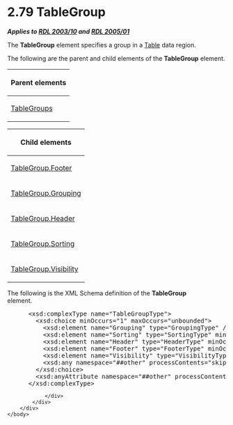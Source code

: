 <html dir="LTR" xmlns:mshelp="http://msdn.microsoft.com/mshelp" xmlns:ddue="http://ddue.schemas.microsoft.com/authoring/2003/5" xmlns:xlink="http://www.w3.org/1999/xlink" xmlns:tool="http://www.microsoft.com/tooltip">
    <head>
        <meta http-equiv="Content-Type" content="text/html; CHARSET=utf-8"></meta>
        <meta name="save" content="history"></meta>
        <title>2.79 TableGroup</title>
        <xml>
            <mshelp:toctitle title="2.79 TableGroup"></mshelp:toctitle>
            <mshelp:rltitle title="[MS-RDL]: TableGroup"></mshelp:rltitle>
            <mshelp:keyword index="A" term="a23c61be-758a-4247-a3ab-fd1159ff0520"></mshelp:keyword>
            <mshelp:attr name="DCSext.ContentType" value="open specification"></mshelp:attr>
            <mshelp:attr name="AssetID" value="a23c61be-758a-4247-a3ab-fd1159ff0520"></mshelp:attr>
            <mshelp:attr name="TopicType" value="kbRef"></mshelp:attr>
            <mshelp:attr name="DCSext.Title" value="[MS-RDL]: TableGroup" />
        </xml>
    </head>
    <body>
        <div id="header">
            <h1 class="heading">2.79 TableGroup</h1>
        </div>
        <div id="mainSection">
            <div id="mainBody">
                <div id="allHistory" class="saveHistory"></div>
                <div id="sectionSection0" class="section" name="collapseableSection">
                    

<p><b><i>Applies to </i></b><a href="a7e2ad00-07c8-4f6d-80ab-3ad55df7b233.html"><b><i>RDL 2003/10</i></b></a><b>
<i>and </i></b><a href="3ebe2912-4958-4832-b391-cad1f5e13338.html"><b><i>RDL 2005/01</i></b></a></p>

<p>The <b>TableGroup</b> element specifies a group in a <a href="660db744-699e-4ca3-a2d6-a5cab4bcf9b0.html">Table</a> data region.</p>

<p>The following are the parent and child elements of the <b>TableGroup</b>
element.</p>

<table>
 <thead>
  <tr>
   <th>
   <p>Parent elements</p>
   </th>
  </tr>
 </thead>
 <tr>
  <td>
  <p><a href="23c207ee-ee5e-44ac-b1ff-05f733ad1397.html">TableGroups</a></p>
  </td>
 </tr>
</table>

<p> </p>

<table>
 <thead>
  <tr>
   <th>
   <p>Child elements</p>
   </th>
  </tr>
 </thead>
 <tr>
  <td>
  <p><a href="5a2e529e-b9c2-4277-b6e2-3124c563b48c.html">TableGroup.Footer</a></p>
  </td>
 </tr>
 <tr>
  <td>
  <p><a href="73f174cc-f6eb-4147-974d-d676c792330d.html">TableGroup.Grouping</a></p>
  </td>
 </tr>
 <tr>
  <td>
  <p><a href="dabd5be5-7af8-46e6-8611-83bfdd311b3d.html">TableGroup.Header</a></p>
  </td>
 </tr>
 <tr>
  <td>
  <p><a href="700dfeb8-d55e-4dd2-b57b-644f0aaa7224.html">TableGroup.Sorting</a></p>
  </td>
 </tr>
 <tr>
  <td>
  <p><a href="44eb2492-2cd6-47ef-a073-377bb64915ae.html">TableGroup.Visibility</a></p>
  </td>
 </tr>
</table>

<p>The following is the XML Schema definition of the <b>TableGroup</b>
element.           </p>

<dl>
<dd>
<div><pre> &lt;xsd:complexType name=&quot;TableGroupType&quot;&gt;
   &lt;xsd:choice minOccurs=&quot;1&quot; maxOccurs=&quot;unbounded&quot;&gt;
     &lt;xsd:element name=&quot;Grouping&quot; type=&quot;GroupingType&quot; /&gt;
     &lt;xsd:element name=&quot;Sorting&quot; type=&quot;SortingType&quot; minOccurs=&quot;0&quot; /&gt;
     &lt;xsd:element name=&quot;Header&quot; type=&quot;HeaderType&quot; minOccurs=&quot;0&quot; /&gt;
     &lt;xsd:element name=&quot;Footer&quot; type=&quot;FooterType&quot; minOccurs=&quot;0&quot; /&gt;
     &lt;xsd:element name=&quot;Visibility&quot; type=&quot;VisibilityType&quot; minOccurs=&quot;0&quot; /&gt;
     &lt;xsd:any namespace=&quot;##other&quot; processContents=&quot;skip&quot; /&gt;
   &lt;/xsd:choice&gt;
   &lt;xsd:anyAttribute namespace=&quot;##other&quot; processContents=&quot;skip&quot; /&gt;
 &lt;/xsd:complexType&gt;
</pre></div>
</dd></dl>


                </div>
            </div>
        </div>
    </body>
</html>